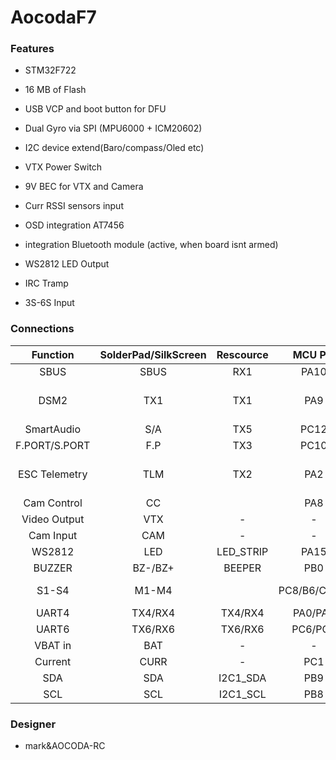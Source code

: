 # AocodaF7

### Features

- STM32F722

- 16 MB of Flash

- USB VCP and boot button for DFU  

- Dual Gyro via SPI (MPU6000 + ICM20602)

- I2C device extend(Baro/compass/Oled etc)

- VTX Power Switch

- 9V BEC for VTX and Camera

- Curr RSSI sensors input

- OSD integration AT7456

- integration Bluetooth module (active, when board isnt armed)

- WS2812 LED Output

- IRC Tramp

- 3S-6S Input

### Connections

| Function      | SolderPad/SilkScreen | Rescource | MCU Pin      | Notes                                  |
|:-------------:|:--------------------:|:---------:|:------------:|:--------------------------------------:|
| SBUS          | SBUS                 | RX1       | PA10         | No Inverter                            |
| DSM2          | TX1                  | TX1       | PA9          | CLI serial_halfduplex = ON             |
| SmartAudio    | S/A                  | TX5       | PC12         |                                        |
| F.PORT/S.PORT | F.P                  | TX3       | PC10         | No Inverter                            |
| ESC Telemetry | TLM                  | TX2       | PA2          | Halfduplex by default / on bottom side |
| Cam Control   | CC                   |           | PA8          |                                        |
| Video Output  | VTX                  | -         | -            |                                        |
| Cam Input     | CAM                  | -         | -            |                                        |
| WS2812        | LED                  | LED_STRIP | PA15         |                                        |
| BUZZER        | BZ-/BZ+              | BEEPER    | PB0          |                                        |
| S1-S4         | M1-M4                |           | PC8/B6/C9/B7 | Motor Outputs on bottom                |
| UART4         | TX4/RX4              | TX4/RX4   | PA0/PA1      |                                        |
| UART6         | TX6/RX6              | TX6/RX6   | PC6/PC7      |                                        |
| VBAT in       | BAT                  | -         | -            | 3S-6S input                            |
| Current       | CURR                 | -         | PC1          | on bottom                              |
| SDA           | SDA                  | I2C1_SDA  | PB9          |                                        |
| SCL           | SCL                  | I2C1_SCL  | PB8          |                                        |

### Designer
* mark&AOCODA-RC
